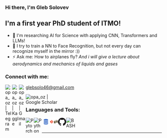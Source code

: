 ### Hi there, I'm Gleb Solovev

## I'm a first year PhD student of ITMO!
- 🔭 I'm researching AI for Science with applying CNN, Transformers and LLMs! 
- 👋 I try to train a NN to Face Recognition, but not every day can recognize myself in the mirror :))
- ⚡ Ask me: How to airplanes fly? *And i will give a lecture about aerodynamics and mechanics of liquids and gases*

### Connect with me:
[<img align="left" alt="opa_oz | Telegram" width="22px" src="https://static.cdnlogo.com/logos/t/23/telegram.png" />][Telergam]


[<img align="left" alt="opa_oz | Kaggle" width="22px" src="https://cdn3.iconfinder.com/data/icons/logos-and-brands-adobe/512/189_Kaggle-512.png" />][Kaggle]
[<img align="left" alt="opa_oz | Gmail" width="22px" src="https://cdn.iconscout.com/icon/free/png-256/free-gmail-2981844-2476484.png" />][gmail]
glebsolo46@gmail.com

[<img align="left" alt="opa_oz | Google Scholar" width="122px" src="https://upload.wikimedia.org/wikipedia/commons/2/28/Google_Scholar_logo.png" />][Google_S]

<br />

### Languages and Tools:

<img align="left" alt="Pytorch" width="26px" src="https://upload.wikimedia.org/wikipedia/commons/thumb/1/10/PyTorch_logo_icon.svg/1200px-PyTorch_logo_icon.svg.png" />
<img align="left" alt="Python" width="26px" src="https://qph.cf2.quoracdn.net/main-qimg-28cadbd02699c25a88e5c78d73c7babc" />
<img align="left" alt="SQL" width="26px" src="https://raw.githubusercontent.com/github/explore/80688e429a7d4ef2fca1e82350fe8e3517d3494d/topics/sql/sql.png" />
<img align="left" alt="Git" width="26px" src="https://raw.githubusercontent.com/github/explore/80688e429a7d4ef2fca1e82350fe8e3517d3494d/topics/git/git.png" />
<img align="left" alt="GitHub" width="26px" src="https://raw.githubusercontent.com/github/explore/78df643247d429f6cc873026c0622819ad797942/topics/github/github.png" />
<img align="left" alt="BASH" width="30px" src="https://w7.pngwing.com/pngs/48/567/png-transparent-bash-shell-script-command-line-interface-z-shell-shell-rectangle-logo-commandline-interface.png" />


<br />
<br />

---
[Google_S]: https://scholar.google.com/citations?view_op=list_works&hl=ru&user=H62XqCoAAAAJ
[Telergam]: https://t.me/FrankFree
[gmail]: mailto:glebsolo46@gmail.com
[Kaggle]:https://www.kaggle.com/gsolovev
